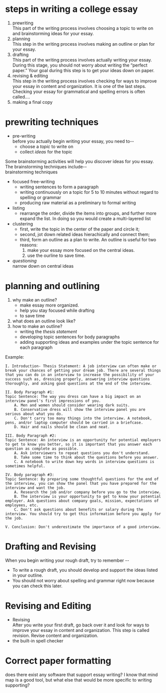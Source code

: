 # steps in writing a college essay  
1. prewriting    
This part of the writing process involves choosing a topic to write on and brainstorming ideas for your essay.  
2. planning   
This step in the writing process involves making an outline or plan for your essay.  
3. drafting   
This part of the writing process  involves actually writing your essay. During this stage, you should not worry about writing the “perfect paper.” Your goal during this step is to get your ideas down on paper.  
4. revising & editing   
This step in the writing process involves checking for ways to improve your essay in content and organization. It is one of the last steps.   
Checking your essay for grammatical and spelling errors is often called....  
5. making a final copy  
  
# prewriting techniques  
* pre-writing   
before you actually begin writing your essay, you need to--  
  - choose a *topic* to write on  
  - collect *ideas* for the topic   

Some brainstorming activities will help you discover ideas for you essay. The brainstorming techniques include--  
brainstorming techniques    
  * focused free-writing  
    - writing sentences to form a paragraph  
    - writing continuously on a topic for 5 to 10 minutes without regard to spelling or grammar  
    - producing raw material as a preliminary to formal writing                      
  * listing  
    - rearrange the order, divide the items into groups, and further more expand the list. In doing so you would create a multi-layered list  
  * clustering  
    - first, write the topic in the center of the paper and circle it;   
    - second, jot down related ideas hierachically and connect them;  
    - third, form an outline as a plan to write. An outline is useful for two reasons:    
      1. make your essay more focused on the central ideas.   
      2. use the ourline to save time.  
  * _questioning_  
    narrow down on central ideas  

# planning and outlining
1. why make an outline?
    * make essay more organized. 
    * help you stay focused while drafting
    * to save time
2. what does an outline look like?
3. how to make an outline?
    * writing the *thesis statement*
    * developing topic sentences for body paragraphs
    * adding supporting ideas and examples under the topic sentence for each paragraph

Example:
```
I. Introduction- Thesis Statement: A job interview can often make or break your chances of getting your dream job. There are several things that you can do in an interview to increase the possibility of your success such as, dressing properly, answering interview questions thoroughly, and asking good questions at the end of the interview. 
  
II. Body Paragraph #1:
Topic Sentence: The way you dress can have a big impact on an interview panel's first impressions of you.
    A. Men and women should consider wearing dark suits.
    B. Conservative dress will show the interview panel you are serious about what you do.
    C. Don't carry too many things into the interview. A notebook, pens, and/or laptop computer should be carried in a briefcase.
    D. Hair and nails should be clean and neat.

III. Body Paragraph #2:
Topic Sentence: An interview is an opportunity for potential employers to get to know you better, so it is important that you answer each question as complete as possible.
    A. Ask interviewers to repeat questions you don't understand.
    B. Take some time to think about the questions before you answer.
    C. A notebook to write down key words in interview questions is sometimes helpful.

IV. Body paragraph #3:
Topic Sentence: By preparing some thoughtful questions for the end of the interview, you can show the panel that you have prepared for the interview and want the job.
    A. Research the job and/or company before you go to the interview.
    B. The interview is your opportunity to get to know your potential employer. Ask questions about company goals, mission, expectations of employees, etc. 
    C. Don't ask questions about benefits or salary during the interview. You should try to get this information before you apply for the job.

V. Conclusion: Don't underestimate the importance of a good interview.
```

# Drafting and Revising  
When you begin writing your rough draft, try to remember --  
  * To write a rough draft, you should develop and support the ideas listed in your outline.  
  * You should not worry about spelling and grammar right now because you can check this later.  
  
# Revising and Editing  
  * Revising   
  After you write your first draft, go back over it and look for ways to improve your essay in content and organization. This step is called revision. Revise content and organization.   
  * the built-in spell checker  
  
# Correct paper formatting  
does there exist any software that support essay writing? I know that mind map is a good tool, but what else that would be more specific to writing supporting?  
